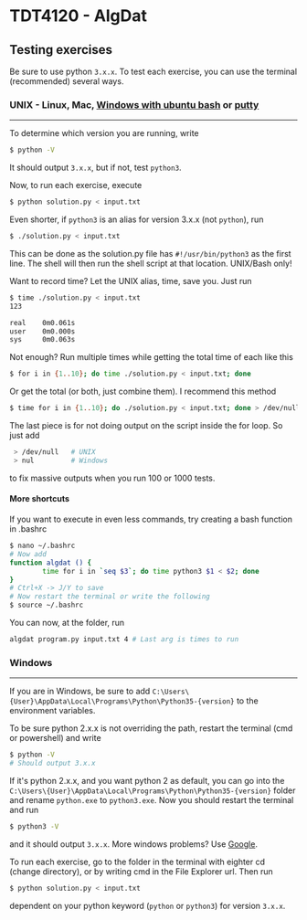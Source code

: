 # TDT4120 - AlgDat
## Testing exercises
Be sure to use python ```3.x.x```.
To test each exercise, you can use the terminal (recommended) several ways.

### UNIX - Linux, Mac, [Windows with ubuntu bash](http://www.howtogeek.com/249966/how-to-install-and-use-the-linux-bash-shell-on-windows-10/) or [putty](http://www.putty.org/)
***
To determine which version you are running, write
```bash
$ python -V
```

It should output ```3.x.x```, but if not, test ```python3```.

Now, to run each exercise, execute
```bash
$ python solution.py < input.txt
```

Even shorter, if ```python3``` is an alias for version 3.x.x (not ```python```), run
```bash
$ ./solution.py < input.txt
```

This can be done as the solution.py file has ```#!/usr/bin/python3``` as the first line. The shell will then run the shell script at that location. UNIX/Bash only!

Want to record time? Let the UNIX alias, time, save you. Just run
```bash
$ time ./solution.py < input.txt
123

real    0m0.061s
user    0m0.000s
sys     0m0.063s
```

Not enough? Run multiple times while getting the total time of each like this
```bash
$ for i in {1..10}; do time ./solution.py < input.txt; done
```

Or get the total (or both, just combine them). I recommend this method
```bash
$ time for i in {1..10}; do ./solution.py < input.txt; done > /dev/null
```

The last piece is for not doing output on the script inside the for loop. So just add
```bash
 > /dev/null   # UNIX
 > nul         # Windows
```
to fix massive outputs when you run 100 or 1000 tests.

#### More shortcuts
If you want to execute in even less commands, try creating a bash function in .bashrc
```bash
$ nano ~/.bashrc
# Now add
function algdat () {
        time for i in `seq $3`; do time python3 $1 < $2; done
}
# Ctrl+X -> J/Y to save
# Now restart the terminal or write the following
$ source ~/.bashrc
```
You can now, at the folder, run
```bash
algdat program.py input.txt 4 # Last arg is times to run
```

### Windows
***
If you are in Windows, be sure to add ```C:\Users\{User}\AppData\Local\Programs\Python\Python35-{version}``` to the environment variables.

To be sure python 2.x.x is not overriding the path, restart the terminal (cmd or powershell) and write
```bash
$ python -V
# Should output 3.x.x
```

If it's python 2.x.x, and you want python 2 as default, you can go into the ```C:\Users\{User}\AppData\Local\Programs\Python\Python35-{version}``` folder and rename ```python.exe``` to ```python3.exe```. Now you should restart the terminal and run
```bash
$ python3 -V
```
and it should output ```3.x.x```. More windows problems? Use [Google](https://google.com).

To run each exercise, go to the folder in the terminal with eighter cd (change directory), or by writing cmd in the File Explorer url. Then run
```bash
$ python solution.py < input.txt
```
dependent on your python keyword (```python``` or ```python3```) for version ```3.x.x```.

